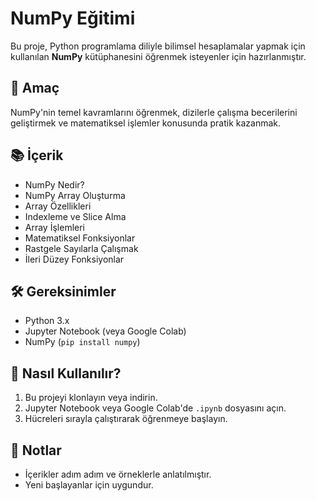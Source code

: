 # NumPy Eğitimi

Bu proje, Python programlama diliyle bilimsel hesaplamalar yapmak için kullanılan **NumPy** kütüphanesini öğrenmek isteyenler için hazırlanmıştır.

## 🚀 Amaç

NumPy'nin temel kavramlarını öğrenmek, dizilerle çalışma becerilerini geliştirmek ve matematiksel işlemler konusunda pratik kazanmak.

## 📚 İçerik

- NumPy Nedir?
- NumPy Array Oluşturma
- Array Özellikleri
- Indexleme ve Slice Alma
- Array İşlemleri
- Matematiksel Fonksiyonlar
- Rastgele Sayılarla Çalışmak
- İleri Düzey Fonksiyonlar

## 🛠️ Gereksinimler

- Python 3.x
- Jupyter Notebook (veya Google Colab)
- NumPy (`pip install numpy`)

## 📝 Nasıl Kullanılır?

1. Bu projeyi klonlayın veya indirin.
2. Jupyter Notebook veya Google Colab'de `.ipynb` dosyasını açın.
3. Hücreleri sırayla çalıştırarak öğrenmeye başlayın.

## 📌 Notlar

- İçerikler adım adım ve örneklerle anlatılmıştır.
- Yeni başlayanlar için uygundur.
